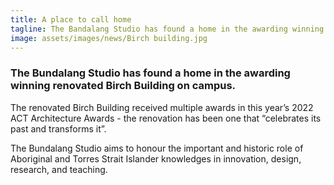 ```yaml
---
title: A place to call home
tagline: The Bandalang Studio has found a home in the awarding winning renovated Birch Building on campus. The space has been allocated and the next step is to co-create the offerings
image: assets/images/news/Birch building.jpg
---
```


### The Bundalang Studio has found a home in the awarding winning renovated Birch Building on campus. 

The renovated Birch Building received multiple awards in this year’s 2022 ACT Architecture Awards - the renovation has been one that “celebrates its past and transforms it”.

The Bundalang Studio aims to honour the important and historic role of Aboriginal and Torres Strait Islander knowledges in innovation, design, research, and teaching. 



